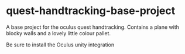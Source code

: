 # quest-handtracking-base-project
A base project for the oculus quest handtracking. Contains a plane with blocky walls and a lovely little colour pallet. 

Be sure to install the Oculus unity integration
